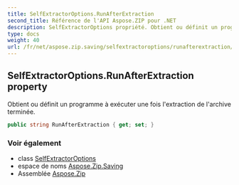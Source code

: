 ```yaml
---
title: SelfExtractorOptions.RunAfterExtraction
second_title: Référence de l'API Aspose.ZIP pour .NET
description: SelfExtractorOptions propriété. Obtient ou définit un programme à exécuter une fois lextraction de larchive terminée.
type: docs
weight: 40
url: /fr/net/aspose.zip.saving/selfextractoroptions/runafterextraction/
---
```

## SelfExtractorOptions.RunAfterExtraction property

Obtient ou définit un programme à exécuter une fois l'extraction de l'archive terminée.

```csharp
public string RunAfterExtraction { get; set; }
```

### Voir également

* class [SelfExtractorOptions](../)
* espace de noms [Aspose.Zip.Saving](../../selfextractoroptions/)
* Assemblée [Aspose.Zip](../../../)


